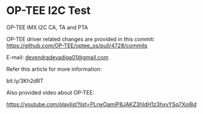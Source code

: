 # OP-TEE I2C Test 
OP-TEE IMX I2C CA, TA and PTA

OP-TEE driver related changes are provided in this commit: https://github.com/OP-TEE/optee_os/pull/4728/commits

E-mail: devendradevadiga01@gmail.com



Refer this article for more information:

bit.ly/3Kh2dRT

Also provided video about OP-TEE:

https://youtube.com/playlist?list=PLrwOamjP8JAKZ3hIdH1z3hxvYSq7XoI8d
